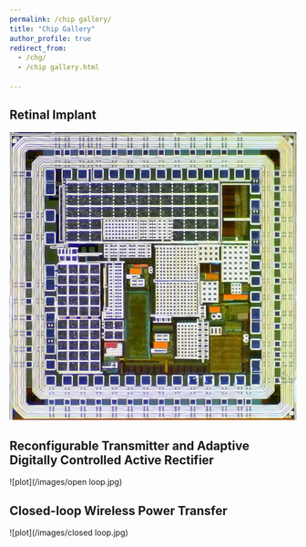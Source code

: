 ```yaml
---
permalink: /chip gallery/
title: "Chip Gallery"
author_profile: true
redirect_from: 
  - /chg/
  - /chip gallery.html

---
```


## Retinal Implant

![plot](/images/encrpt-implant2.jpg)

## Reconfigurable Transmitter and Adaptive Digitally Controlled Active Rectifier 

![plot](/images/open loop.jpg)

## Closed-loop Wireless Power Transfer 

![plot](/images/closed loop.jpg)



